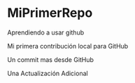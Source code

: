 # MiPrimerRepo

Aprendiendo a usar github

Mi primera contribución local para GitHub

Un commit mas desde GitHub

Una Actualización Adicional 



